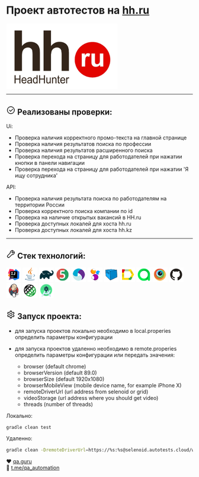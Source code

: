 # Проект автотестов на [hh.ru](https://hh.ru/)

<img align="center" src="https://github.com/ioomoon/QA-guru-graduation/blob/master/img/hh.jpg?raw=true" width="300">

---

## <img src="https://github.com/ioomoon/QA-guru-graduation/blob/master/img/icon5.png?raw=true" width="25"> Реализованы проверки:

Ui:
- Проверка наличия корректного промо-текста на главной странице
- Проверка наличия результатов поиска по профессии
- Проверка наличия результатов расширенного поиска
- Проверка перехода на страницу для работодателей при нажатии кнопки в панели навигации
- Проверка перехода на страницу для работодателей при нажатии 'Я ищу сотрудника'

API:
- Проверка наличия результата поиска по работодателям на территории России
- Проверка корректного поиска компании по id
- Проверка на наличие открытых вакансий в HH.ru
- Проверка доступных локалей для хоста hh.ru
- Проверка доступных локалей для хоста hh.kz

---
## <img src="https://github.com/ioomoon/QA-guru-graduation/blob/master/img/icon2.png?raw=true" width="25"> Стек технологий:
![](img/Intelij_IDEA.png "IntelliJ IDEA")
![](img/Java.png "Java")
![](img/Gradle.png "Gradle")
![](img/JUnit5.png "JUnit5")
![](img/Appium.png "Appium")
![](img/Selenide.png "Selenide")
![](img/Selenoid.png "Selenoid")
![](img/Allure_Report.png "Allure")
![](img/allureTestOps.png "AllureTestOps")
![](img/Browserstack.png "Browserstack")
![](img/Github.png "GitHub")
![](img/Jenkins.png "Jenkins")
![](img/Rest-Assured.png "Rest-Assured")
![](img/AndroidStudio.png "Android Studio")



## <img src="https://github.com/ioomoon/QA-guru-graduation/blob/master/img/icon4.png?raw=true" width="25"> Запуск проекта:
- для запуска проектов локально необходимо в local.properies определить параметры конфигурации
- для запуска проектов удаленно необходимо в remote.properies определить параметры конфигурации или передать значения:

  * browser (default chrome)
  * browserVersion (default 89.0)
  * browserSize (default 1920x1080)
  * browserMobileView (mobile device name, for example iPhone X)
  * remoteDriverUrl (url address from selenoid or grid)
  * videoStorage (url address where you should get video)
  * threads (number of threads)


Локально:
```bash
gradle clean test
```

Удаленно:
```bash
gradle clean -DremoteDriverUrl=https://%s:%s@selenoid.autotests.cloud/wd/hub/ -DvideoStorage=https://selenoid.autotests.cloud/video/ -Dthreads=1 test
```


:heart: <a target="_blank" href="https://qa.guru">qa.guru</a><br/>
:blue_heart: <a target="_blank" href="https://t.me/qa_automation">t.me/qa_automation</a>
